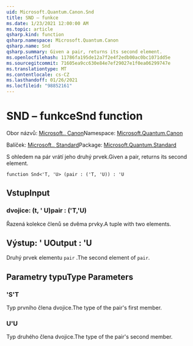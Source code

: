 ```yaml
---
uid: Microsoft.Quantum.Canon.Snd
title: SND – funkce
ms.date: 1/23/2021 12:00:00 AM
ms.topic: article
qsharp.kind: function
qsharp.namespace: Microsoft.Quantum.Canon
qsharp.name: Snd
qsharp.summary: Given a pair, returns its second element.
ms.openlocfilehash: 11786fa195de12a7f2e4f2edb00ac0bc1071dd5e
ms.sourcegitcommit: 71605ea9cc630e84e7ef29027e1f0ea06299747e
ms.translationtype: MT
ms.contentlocale: cs-CZ
ms.lasthandoff: 01/26/2021
ms.locfileid: "98852161"
---
```

# <a name="snd-function"></a><span data-ttu-id="f93b1-102">SND – funkce</span><span class="sxs-lookup"><span data-stu-id="f93b1-102">Snd function</span></span>

<span data-ttu-id="f93b1-103">Obor názvů: [Microsoft.. Canon](xref:Microsoft.Quantum.Canon)</span><span class="sxs-lookup"><span data-stu-id="f93b1-103">Namespace: [Microsoft.Quantum.Canon](xref:Microsoft.Quantum.Canon)</span></span>

<span data-ttu-id="f93b1-104">Balíček: [Microsoft.. Standard](https://nuget.org/packages/Microsoft.Quantum.Standard)</span><span class="sxs-lookup"><span data-stu-id="f93b1-104">Package: [Microsoft.Quantum.Standard](https://nuget.org/packages/Microsoft.Quantum.Standard)</span></span>


<span data-ttu-id="f93b1-105">S ohledem na pár vrátí jeho druhý prvek.</span><span class="sxs-lookup"><span data-stu-id="f93b1-105">Given a pair, returns its second element.</span></span>

```qsharp
function Snd<'T, 'U> (pair : ('T, 'U)) : 'U
```


## <a name="input"></a><span data-ttu-id="f93b1-106">Vstup</span><span class="sxs-lookup"><span data-stu-id="f93b1-106">Input</span></span>

### <a name="pair--tu"></a><span data-ttu-id="f93b1-107">dvojice: (t, ' U)</span><span class="sxs-lookup"><span data-stu-id="f93b1-107">pair : ('T,'U)</span></span>

<span data-ttu-id="f93b1-108">Řazená kolekce členů se dvěma prvky.</span><span class="sxs-lookup"><span data-stu-id="f93b1-108">A tuple with two elements.</span></span>



## <a name="output--u"></a><span data-ttu-id="f93b1-109">Výstup: ' U</span><span class="sxs-lookup"><span data-stu-id="f93b1-109">Output : 'U</span></span>

<span data-ttu-id="f93b1-110">Druhý prvek elementu `pair` .</span><span class="sxs-lookup"><span data-stu-id="f93b1-110">The second element of `pair`.</span></span>

## <a name="type-parameters"></a><span data-ttu-id="f93b1-111">Parametry typu</span><span class="sxs-lookup"><span data-stu-id="f93b1-111">Type Parameters</span></span>

### <a name="t"></a><span data-ttu-id="f93b1-112">'S</span><span class="sxs-lookup"><span data-stu-id="f93b1-112">'T</span></span>

<span data-ttu-id="f93b1-113">Typ prvního člena dvojice.</span><span class="sxs-lookup"><span data-stu-id="f93b1-113">The type of the pair's first member.</span></span>
### <a name="u"></a><span data-ttu-id="f93b1-114">U</span><span class="sxs-lookup"><span data-stu-id="f93b1-114">'U</span></span>

<span data-ttu-id="f93b1-115">Typ druhého člena dvojice.</span><span class="sxs-lookup"><span data-stu-id="f93b1-115">The type of the pair's second member.</span></span>